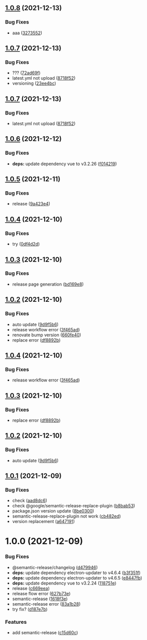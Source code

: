 ## [1.0.8](https://github.com/mystster/test-electron/compare/v1.0.7...v1.0.8) (2021-12-13)


### Bug Fixes

* aaa ([3273552](https://github.com/mystster/test-electron/commit/3273552bed43df2b14d3e83a23c84c983bb8e66b))

## [1.0.7](https://github.com/mystster/test-electron/compare/v1.0.6...v1.0.7) (2021-12-13)


### Bug Fixes

* ??? ([72ad69f](https://github.com/mystster/test-electron/commit/72ad69fc2e3ebd468cf2ecd2064974cb0c06a9b6))
* latest.yml not upload ([8718f52](https://github.com/mystster/test-electron/commit/8718f52ca660241c70157fe4997552bb17debda0))
* versioning ([23ee4bc](https://github.com/mystster/test-electron/commit/23ee4bc7285874b27bb2f45b4ee285ab4a7d3e1d))

## [1.0.7](https://github.com/mystster/test-electron/compare/v1.0.6...v1.0.7) (2021-12-13)


### Bug Fixes

* latest.yml not upload ([8718f52](https://github.com/mystster/test-electron/commit/8718f52ca660241c70157fe4997552bb17debda0))

## [1.0.6](https://github.com/mystster/test-electron/compare/v1.0.5...v1.0.6) (2021-12-12)


### Bug Fixes

* **deps:** update dependency vue to v3.2.26 ([f014219](https://github.com/mystster/test-electron/commit/f014219be74ca059f89cc611919f6c6f126990cb))

## [1.0.5](https://github.com/mystster/test-electron/compare/v1.0.4...v1.0.5) (2021-12-11)


### Bug Fixes

* release ([9a423e4](https://github.com/mystster/test-electron/commit/9a423e4d18a6440adaced937ce5ad6a80ca0929b))

## [1.0.4](https://github.com/mystster/test-electron/compare/v1.0.3...v1.0.4) (2021-12-10)


### Bug Fixes

* try ([0df4d2d](https://github.com/mystster/test-electron/commit/0df4d2db51f66072776b2f9c502c6119a3c09fa6))

## [1.0.3](https://github.com/mystster/test-electron/compare/v1.0.2...v1.0.3) (2021-12-10)


### Bug Fixes

* release page generation ([bd169e8](https://github.com/mystster/test-electron/commit/bd169e8f94320c0ff887863ef42c6c19b62bfcdf))

## [1.0.2](https://github.com/mystster/test-electron/compare/v1.0.1...v1.0.2) (2021-12-10)


### Bug Fixes

* auto update ([9d9f5b6](https://github.com/mystster/test-electron/commit/9d9f5b6171824b7fe2c160603ef7de3e125b2b0a))
* release workflow error ([3f465ad](https://github.com/mystster/test-electron/commit/3f465ad1fe0b0412885bf1858ddb81a0c8172a89))
* renovate bump version ([660fe40](https://github.com/mystster/test-electron/commit/660fe404cb2838cabc8084bfdc75180271860b18))
* replace error ([df8892b](https://github.com/mystster/test-electron/commit/df8892bb5a251b814ab0733516d1ee1fbbd3c116))

## [1.0.4](https://github.com/mystster/test-electron/compare/v1.0.3...v1.0.4) (2021-12-10)


### Bug Fixes

* release workflow error ([3f465ad](https://github.com/mystster/test-electron/commit/3f465ad1fe0b0412885bf1858ddb81a0c8172a89))

## [1.0.3](https://github.com/mystster/test-electron/compare/v1.0.2...v1.0.3) (2021-12-10)


### Bug Fixes

* replace error ([df8892b](https://github.com/mystster/test-electron/commit/df8892bb5a251b814ab0733516d1ee1fbbd3c116))

## [1.0.2](https://github.com/mystster/test-electron/compare/v1.0.1...v1.0.2) (2021-12-10)


### Bug Fixes

* auto update ([9d9f5b6](https://github.com/mystster/test-electron/commit/9d9f5b6171824b7fe2c160603ef7de3e125b2b0a))

## [1.0.1](https://github.com/mystster/test-electron/compare/v1.0.0...v1.0.1) (2021-12-09)


### Bug Fixes

* check ([aad8dc6](https://github.com/mystster/test-electron/commit/aad8dc6ba0dc24884d5c28518b2d83b0faedc18f))
* check @google/semantic-release-replace-plugin ([b8bab53](https://github.com/mystster/test-electron/commit/b8bab53b279fb1f954fcd4e6daf44b578cff5b00))
* package.json version update ([8be0300](https://github.com/mystster/test-electron/commit/8be0300780e7fa05d791c193d7772d00a363a860))
* semantic-release-replace-plugin not work ([cb482ed](https://github.com/mystster/test-electron/commit/cb482ed506c89d806a16a1499592e0d2032f96ed))
* version replacement ([a647191](https://github.com/mystster/test-electron/commit/a647191950be4a7e216eb6bd829fdeb2034a3f5b))

# 1.0.0 (2021-12-09)


### Bug Fixes

* @semantic-release/changelog ([d479946](https://github.com/mystster/test-electron/commit/d4799460ed3bd7a807c16c6ec008f39cdda2a870))
* **deps:** update dependency electron-updater to v4.6.4 ([b3f351f](https://github.com/mystster/test-electron/commit/b3f351f9ddd46ae30d9b54bd94c6dc98521cf2e9))
* **deps:** update dependency electron-updater to v4.6.5 ([e8447fb](https://github.com/mystster/test-electron/commit/e8447fb622ccbc618038f79f2f340ae397d3fd42))
* **deps:** update dependency vue to v3.2.24 ([118751e](https://github.com/mystster/test-electron/commit/118751eaf4e584267acde08f076324acaf6c9c15))
* release ([c669eea](https://github.com/mystster/test-electron/commit/c669eea5f1f3154118196f3d2ba6729a1b6c7688))
* release flow error ([627b73e](https://github.com/mystster/test-electron/commit/627b73e7ecf8c8f70679d0711e64d632e5958f4b))
* semantic-release ([1618f3e](https://github.com/mystster/test-electron/commit/1618f3ed790c0fe2fe43097fedc3e46211dd0baf))
* semantic-release error ([83a1b28](https://github.com/mystster/test-electron/commit/83a1b284a86cc872f02d461fcb2a27f39df1d9f8))
* try fix? ([d187e7b](https://github.com/mystster/test-electron/commit/d187e7bf8b9a946e34289bf5ecc89d3bdbccab9a))


### Features

* add semantic-release ([c15d60c](https://github.com/mystster/test-electron/commit/c15d60cff216e685284604a0365ec371721b6769))
